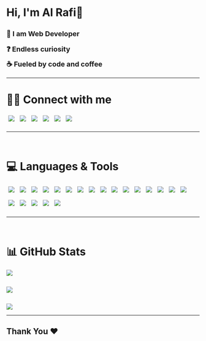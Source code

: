 # Hi, I'm Al Rafi👋

<div align="left" style="font-weight:bold; font-size:18px; line-height:2.2; margin-bottom:15px;">
  🦅 I am Web Developer<br>
  ❓ Endless curiosity<br>
  ☕ Fueled by code and coffee
</div>

---

# 🤝🏻 Connect with me

<p align="left" style="line-height: 1.8;">
  <a href="https://behance.net/the-real-alrafi"><img src="https://img.shields.io/badge/Behance-1769ff?logo=behance&logoColor=white" style="margin:5px;"></a>
  <a href="https://facebook.com/the.real.alrafi"><img src="https://img.shields.io/badge/Facebook-%231877F2.svg?logo=Facebook&logoColor=white" style="margin:5px;"></a>
  <a href="https://instagram.com/the_real_alrafi"><img src="https://img.shields.io/badge/Instagram-%23E4405F.svg?logo=Instagram&logoColor=white" style="margin:5px;"></a>
  <a href="https://x.com/@therealalrafi"><img src="https://img.shields.io/badge/X-black.svg?logo=X&logoColor=white" style="margin:5px;"></a>
  <a href="https://codepen.io/@the-real-alrafi"><img src="https://img.shields.io/badge/Codepen-000000?logo=codepen&logoColor=white" style="margin:5px;"></a>
  <a href="mailto:therealalrafi@gmail.com"><img src="https://img.shields.io/badge/Email-D14836?logo=gmail&logoColor=white" style="margin:5px;"></a>
</p>

---

<br>

# 💻 Languages & Tools

<p align="left" style="line-height: 2;">
  <img src="https://img.shields.io/badge/html5-%23E34F26.svg?style=for-the-badge&logo=html5&logoColor=white" style="margin:5px;">
  <img src="https://img.shields.io/badge/css3-%231572B6.svg?style=for-the-badge&logo=css3&logoColor=white" style="margin:5px;">
  <img src="https://img.shields.io/badge/tailwindcss-%2338B2AC.svg?style=for-the-badge&logo=tailwind-css&logoColor=white" style="margin:5px;">
  <img src="https://img.shields.io/badge/bootstrap-%238511FA.svg?style=for-the-badge&logo=bootstrap&logoColor=white" style="margin:5px;">
  <img src="https://img.shields.io/badge/git-%23F05033.svg?style=for-the-badge&logo=git&logoColor=white" style="margin:5px;">
  <img src="https://img.shields.io/badge/github-%23121011.svg?style=for-the-badge&logo=github&logoColor=white" style="margin:5px;">
  <img src="https://img.shields.io/badge/javascript-%23323330.svg?style=for-the-badge&logo=javascript&logoColor=%23F7DF1E" style="margin:5px;">
  <img src="https://img.shields.io/badge/typescript-%23007ACC.svg?style=for-the-badge&logo=typescript&logoColor=white" style="margin:5px;">
  <img src="https://img.shields.io/badge/react-%2320232a.svg?style=for-the-badge&logo=react&logoColor=%2361DAFB" style="margin:5px;">
  <img src="https://img.shields.io/badge/Next-black?style=for-the-badge&logo=next.js&logoColor=white" style="margin:5px;">
  <img src="https://img.shields.io/badge/vue.js-%2335495e.svg?style=for-the-badge&logo=vuedotjs&logoColor=%234FC08D" style="margin:5px;">
  <img src="https://img.shields.io/badge/redux-%23593d88.svg?style=for-the-badge&logo=redux&logoColor=white" style="margin:5px;">
  <img src="https://img.shields.io/badge/vite-%23646CFF.svg?style=for-the-badge&logo=vite&logoColor=white" style="margin:5px;">
  <img src="https://img.shields.io/badge/node.js-6DA55F?style=for-the-badge&logo=node.js&logoColor=white" style="margin:5px;">
  <img src="https://img.shields.io/badge/express.js-%23404d59.svg?style=for-the-badge&logo=express&logoColor=%2361DAFB" style="margin:5px;">
  <img src="https://img.shields.io/badge/MongoDB-%234ea94b.svg?style=for-the-badge&logo=mongodb&logoColor=white" style="margin:5px;">
  <img src="https://img.shields.io/badge/mysql-4479A1.svg?style=for-the-badge&logo=mysql&logoColor=white" style="margin:5px;">
  <img src="https://img.shields.io/badge/vercel-%23000000.svg?style=for-the-badge&logo=vercel&logoColor=white" style="margin:5px;">
  <img src="https://img.shields.io/badge/netlify-%23000000.svg?style=for-the-badge&logo=netlify&logoColor=#00C7B7" style="margin:5px;">
  <img src="https://img.shields.io/badge/firebase-%23039BE5.svg?style=for-the-badge&logo=firebase" style="margin:5px;">
  <img src="https://img.shields.io/badge/figma-%23F24E1E.svg?style=for-the-badge&logo=figma&logoColor=white" style="margin:5px;">
</p>

---

<br>

# 📊 GitHub Stats

<p align="left" style="line-height: 2;">
  <img src="https://github-readme-stats.vercel.app/api?username=the-real-alrafi&theme=codeSTACKr&hide_border=false&include_all_commits=true&count_private=true"><br><br>
  <img src="https://nirzak-streak-stats.vercel.app/?user=the-real-alrafi&theme=codeSTACKr&hide_border=false"><br><br>
  <img src="https://github-readme-stats.vercel.app/api/top-langs/?username=the-real-alrafi&theme=codeSTACKr&hide_border=false&include_all_commits=true&count_private=true&layout=compact">
</p>

---

<h2 align='left'>Thank You ❤</h2>
